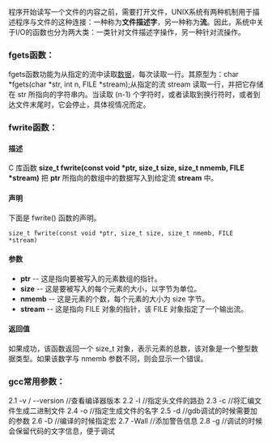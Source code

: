 程序开始读写一个文件的内容之前，需要打开文件，UNIX系统有两种机制用于描述程序与文件的这种连接：一种称为**文件描述字**，另一种称为**流**。因此，系统中关于I/O的函数也分为两大类：一类针对文件描述字操作，另一种针对流操作。

### fgets函数：

fgets函数功能为从指定的流中读取[数据](https://baike.baidu.com/item/数据/33305)，每次读取一行。其原型为：char *fgets(char *str, int n, FILE *stream);从指定的流 stream 读取一行，并把它存储在 str 所指向的字符串内。当读取 (n-1) 个字符时，或者读取到换行符时，或者到达文件末尾时，它会停止，具体视情况而定。

### fwrite函数：

#### 描述

C 库函数 **size_t fwrite(const void \*ptr, size_t size, size_t nmemb, FILE \*stream)** 把 **ptr** 所指向的数组中的数据写入到给定流 **stream** 中。

#### 声明

下面是 fwrite() 函数的声明。

```
size_t fwrite(const void *ptr, size_t size, size_t nmemb, FILE *stream)
```

#### 参数

- **ptr** -- 这是指向要被写入的元素数组的指针。
- **size** -- 这是要被写入的每个元素的大小，以字节为单位。
- **nmemb** -- 这是元素的个数，每个元素的大小为 size 字节。
- **stream** -- 这是指向 FILE 对象的指针，该 FILE 对象指定了一个输出流。

#### 返回值

如果成功，该函数返回一个 size_t 对象，表示元素的总数，该对象是一个整型数据类型。如果该数字与 nmemb 参数不同，则会显示一个错误。

### gcc常用参数：

   2.1 -v / --version   //查看编译器版本
   2.2 -I  //指定头文件的路劲
   2.3 -c  //将汇编文件生成二进制文件
   2.4 -o  //指定生成文件的名字
   2.5 -d  //gdb调试的时候需要加的参数
   2.6 -D  //编译的时候指定宏 
   2.7 -Wall //添加警告信息
   2.8 -g  //调试的时候会保留代码的文字信息，便于调试